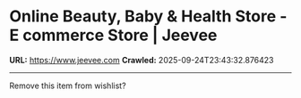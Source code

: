 # Online Beauty, Baby & Health Store - E commerce Store | Jeevee

**URL:** https://www.jeevee.com
**Crawled:** 2025-09-24T23:43:32.876423

---

Remove this item from wishlist?